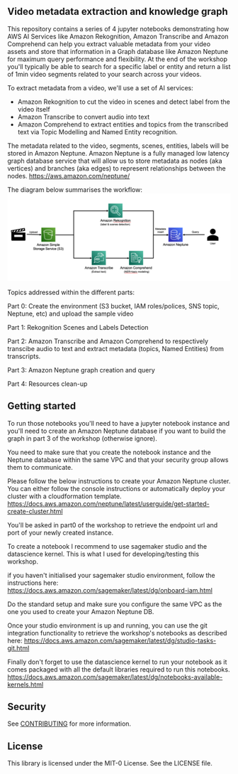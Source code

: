 ## Video metadata extraction and knowledge graph

This repository contains a series of 4 jupyter notebooks demonstrating how AWS AI Services like Amazon Rekognition, Amazon Transcribe and Amazon Comprehend can help you extract valuable metadata from your video assets and store that information in a Graph database like Amazon Neptune for maximum query performance and flexibility.
At the end of the workshop you'll typically be able to search for a specific label or entity and return a list of 1min video segments related to your search across your videos.

To extract metadata from a video, we'll use a set of AI services:
- Amazon Rekognition to cut the video in scenes and detect label from the video itself
- Amazon Transcribe to convert audio into text
- Amazon Comprehend to extract entities and topics from the transcribed text via Topic Modelling and Named Entity recognition.

The metadata related to the video, segments, scenes, entities, labels will be stored in Amazon Neptune.
Amazon Neptune is a fully managed low latency graph database service that will allow us to store metadata as nodes (aka vertices) and branches (aka edges) to represent relationships between the nodes.
https://aws.amazon.com/neptune/

The diagram below summarises the workflow:
![Alt text](./static/overview.png?raw=true "workflow overview")

Topics addressed within the different parts:

Part 0:
Create the environment (S3 bucket, IAM roles/polices, SNS topic, Neptune, etc) and upload the sample video

Part 1:
Rekognition Scenes and Labels Detection

Part 2:
Amazon Transcribe and Amazon Comprehend to respectively transcibe audio to text and extract metadata (topics, Named Entities) from transcripts.

Part 3:
Amazon Neptune graph creation and query</br>

Part 4:
Resources clean-up


## Getting started

To run those notebooks you'll need to have a jupyter notebook instance and you'll need to create an Amazon Neptune database if you want to build the graph in part 3 of the workshop (otherwise ignore).

You need to make sure that you create the notebook instance and the Neptune database within the same VPC and that your security group allows them to communicate.

Please follow the below instructions to create your Amazon Neptune cluster. 
You can either follow the console instructions or automatically deploy your cluster with a cloudformation template. https://docs.aws.amazon.com/neptune/latest/userguide/get-started-create-cluster.html

You'll be asked in part0 of the workshop to retrieve the endpoint url and port of your newly created instance.


To create a notebook I recommend to use sagemaker studio and the datascience kernel. This is what I used for developing/testing this workshop.

if you haven't initialised your sagemaker studio environment, follow the instructions here:
https://docs.aws.amazon.com/sagemaker/latest/dg/onboard-iam.html

Do the standard setup and make sure you configure the same VPC as the one you used to create your Amazon Neptune DB.

Once your studio environment is up and running, you can use the git integration functionality to retrieve the workshop's notebooks as described here:
https://docs.aws.amazon.com/sagemaker/latest/dg/studio-tasks-git.html

Finally don't forget to use the datascience kernel to run your notebook as it comes packaged with all the default libraries required to run this notebooks.
https://docs.aws.amazon.com/sagemaker/latest/dg/notebooks-available-kernels.html

## Security

See [CONTRIBUTING](CONTRIBUTING.md#security-issue-notifications) for more information.

## License

This library is licensed under the MIT-0 License. See the LICENSE file.





